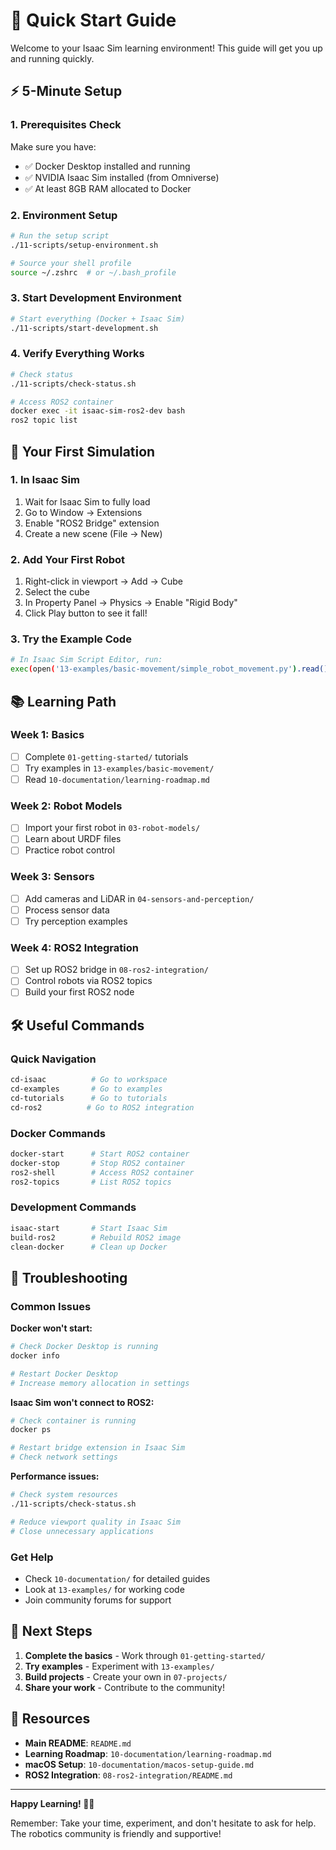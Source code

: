 # 🚀 Quick Start Guide

Welcome to your Isaac Sim learning environment! This guide will get you up and running quickly.

## ⚡ 5-Minute Setup

### 1. Prerequisites Check
Make sure you have:
- ✅ Docker Desktop installed and running
- ✅ NVIDIA Isaac Sim installed (from Omniverse)
- ✅ At least 8GB RAM allocated to Docker

### 2. Environment Setup
```bash
# Run the setup script
./11-scripts/setup-environment.sh

# Source your shell profile
source ~/.zshrc  # or ~/.bash_profile
```

### 3. Start Development Environment
```bash
# Start everything (Docker + Isaac Sim)
./11-scripts/start-development.sh
```

### 4. Verify Everything Works
```bash
# Check status
./11-scripts/check-status.sh

# Access ROS2 container
docker exec -it isaac-sim-ros2-dev bash
ros2 topic list
```

## 🎯 Your First Simulation

### 1. In Isaac Sim
1. Wait for Isaac Sim to fully load
2. Go to Window → Extensions
3. Enable "ROS2 Bridge" extension
4. Create a new scene (File → New)

### 2. Add Your First Robot
1. Right-click in viewport → Add → Cube
2. Select the cube
3. In Property Panel → Physics → Enable "Rigid Body"
4. Click Play button to see it fall!

### 3. Try the Example Code
```bash
# In Isaac Sim Script Editor, run:
exec(open('13-examples/basic-movement/simple_robot_movement.py').read())
```

## 📚 Learning Path

### Week 1: Basics
- [ ] Complete `01-getting-started/` tutorials
- [ ] Try examples in `13-examples/basic-movement/`
- [ ] Read `10-documentation/learning-roadmap.md`

### Week 2: Robot Models
- [ ] Import your first robot in `03-robot-models/`
- [ ] Learn about URDF files
- [ ] Practice robot control

### Week 3: Sensors
- [ ] Add cameras and LiDAR in `04-sensors-and-perception/`
- [ ] Process sensor data
- [ ] Try perception examples

### Week 4: ROS2 Integration
- [ ] Set up ROS2 bridge in `08-ros2-integration/`
- [ ] Control robots via ROS2 topics
- [ ] Build your first ROS2 node

## 🛠️ Useful Commands

### Quick Navigation
```bash
cd-isaac          # Go to workspace
cd-examples       # Go to examples
cd-tutorials      # Go to tutorials
cd-ros2          # Go to ROS2 integration
```

### Docker Commands
```bash
docker-start      # Start ROS2 container
docker-stop       # Stop ROS2 container
ros2-shell        # Access ROS2 container
ros2-topics       # List ROS2 topics
```

### Development Commands
```bash
isaac-start       # Start Isaac Sim
build-ros2        # Rebuild ROS2 image
clean-docker      # Clean up Docker
```

## 🐛 Troubleshooting

### Common Issues

**Docker won't start:**
```bash
# Check Docker Desktop is running
docker info

# Restart Docker Desktop
# Increase memory allocation in settings
```

**Isaac Sim won't connect to ROS2:**
```bash
# Check container is running
docker ps

# Restart bridge extension in Isaac Sim
# Check network settings
```

**Performance issues:**
```bash
# Check system resources
./11-scripts/check-status.sh

# Reduce viewport quality in Isaac Sim
# Close unnecessary applications
```

### Get Help
- Check `10-documentation/` for detailed guides
- Look at `13-examples/` for working code
- Join community forums for support

## 🎉 Next Steps

1. **Complete the basics** - Work through `01-getting-started/`
2. **Try examples** - Experiment with `13-examples/`
3. **Build projects** - Create your own in `07-projects/`
4. **Share your work** - Contribute to the community!

## 📖 Resources

- **Main README**: `README.md`
- **Learning Roadmap**: `10-documentation/learning-roadmap.md`
- **macOS Setup**: `10-documentation/macos-setup-guide.md`
- **ROS2 Integration**: `08-ros2-integration/README.md`

---

**Happy Learning! 🤖✨**

Remember: Take your time, experiment, and don't hesitate to ask for help. The robotics community is friendly and supportive!
